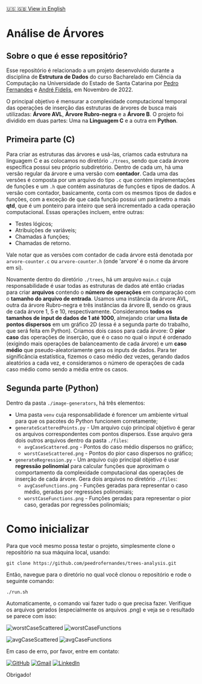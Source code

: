 [🇺🇸 🇬🇧 View in English](https://github.com/peedrofernandes/trees-analysis/blob/main/README.md)

# Análise de Árvores

## Sobre o que é esse repositório?

Esse repositório é relacionado a um projeto desenvolvido durante a disciplina de **Estrutura de Dados** do curso Bacharelado em Ciência da Computação na Universidade do Estado de Santa Catarina por [Pedro Fernandes](https://github.com/peedrofernandes) e [André Fidelis](), em Novembro de 2022.

O principal objetivo é mensurar a complexidade computacional temporal das operações de inserção das estruturas de árvores de busca mais utilizadas: **Árvore AVL**, **Árvore Rubro-negra** e a **Árvore B**. O projeto foi dividido em duas partes: Uma na **Linguagem C** e a outra em **Python**.

## Primeira parte (C)

Para criar as estruturas das árvores e usá-las, criamos cada estrutura na linguagem C e as colocamos no diretório `./trees`, sendo que cada árvore específica possui seu próprio subdiretório. Dentro de cada um, há uma versão regular da árvore e uma versão com **contador**. Cada uma das versões é composta por um arquivo do tipo `.c` que contém implementações de funções e um `.h` que contém assinaturas de funções e tipos de dados. A versão com contador, basicamente, conta com os mesmos tipos de dados e funções, com a exceção de que cada função possui um parâmetro a mais **qtd**, que é um ponteiro para inteiro que será incrementado a cada operação computacional. Essas operações incluem, entre outras:
- Testes lógicos;
- Atribuições de variáveis;
- Chamadas à funções;
- Chamadas de retorno.

Vale notar que as versões com contador de cada árvore está denotada por `arvore-counter.c` ou `arvore-counter.h` (onde 'arvore' é o nome da árvore em si).

Novamente dentro do diretório `./trees`, há um arquivo `main.c` cuja responsabilidade é usar todas as estruturas de dados até então criadas para criar **arquivos** contendo o **número de operações** em comparação com o **tamanho do arquivo de entrada**. Usamos uma instância da árvore AVL, outra da árvore Rubro-negra e três instâncias da árvore B, sendo os graus de cada árvore 1, 5 e 10, respectivamente. Consideramos **todos os tamanhos de input de dados de 1 até 1000**, almejando criar uma **lista de pontos dispersos** em um gráfico 2D (essa é a segunda parte do trabalho, que será feita em Python). Criamos dois casos para cada árvore: O **pior caso** das operações de inserção, que é o caso no qual o input é ordenado (exigindo mais operações de balanceamento de cada árvore) e um **caso médio** que pseudo-aleatoriamente gera os inputs de dados. Para ter significância estatística, fizemos o caso médio dez vezes, gerando dados aleatórios a cada vez, e consideramos o número de operações de cada caso médio como sendo a média entre os casos.

## Segunda parte (Python)

Dentro da pasta `./image-generators`, há três elementos:
- Uma pasta `venv` cuja responsabilidade é forencer um ambiente virtual para que os pacotes do Python funcionem corretamente;
- `generateScatteredPoints.py` - Um arquivo cujo principal objetivo é gerar os arquivos correspondentes com pontos dispersos. Esse arquivo gera dois outros arquivos dentro da pasta `./files`:
  - `avgCaseScattered.png` - Pontos do caso médio dispersos no gráfico;
  - `worstCaseScattered.png` - Pontos do pior caso dispersos no gráfico;
- `generateRegression.py` - Um arquivo cujo principal objetivo é usar **regressão polinomial** para calcular funções que aproximam o comportamento da complexidade computacional das operações de inserção de cada árvore. Gera dois arquivos no diretório `./files`:
  - `avgCaseFunctions.png` - Funções geradas para representar o caso médio, geradas por regressões polinomiais;
  - `worstCaseFunctions.png` - Funções geradas para representar o pior caso, geradas por regressões polinomiais;

# Como inicializar

Para que você mesmo possa testar o projeto, simplesmente clone o repositório na sua máquina local, usando:

```
git clone https://github.com/peedrofernandes/trees-analysis.git
```

Então, navegue para o diretório no qual você clonou o repositório e rode o seguinte comando:

```
./run.sh
```

Automaticamente, o comando vai fazer tudo o que precisa fazer. Verifique os arquivos gerados (especialmente os arquivos .png) e veja se o resultado se parece com isso:

![worstCaseScattered](https://user-images.githubusercontent.com/82897023/209393267-f071480d-7624-4a4c-bb6e-ec9c66c74264.png)
![worstCaseFunctions](https://user-images.githubusercontent.com/82897023/209393228-454b65f9-cdb3-4589-a004-a6d8b2557576.png)

![avgCaseScattered](https://user-images.githubusercontent.com/82897023/209393218-152be260-e3d7-4526-8f14-137f04aefc1f.png)
![avgCaseFunctions](https://user-images.githubusercontent.com/82897023/209393263-894f8a1a-21a9-44bb-8a65-5b3b352a2bd4.png)

Em caso de erro, por favor, entre em contato:

[![GitHub](https://img.shields.io/badge/github-%23121011.svg?style=for-the-badge&logo=github&logoColor=white)](https://github.com/peedrofernandes)
[![Gmail](https://img.shields.io/badge/Gmail-D14836?style=for-the-badge&logo=gmail&logoColor=white)](gm.pedro.fernandes@gmail.com)
[![LinkedIn](https://img.shields.io/badge/linkedin-%230077B5.svg?style=for-the-badge&logo=linkedin&logoColor=white)](https://linkedin.com/in/pedrofariafernandes)

Obrigado!
